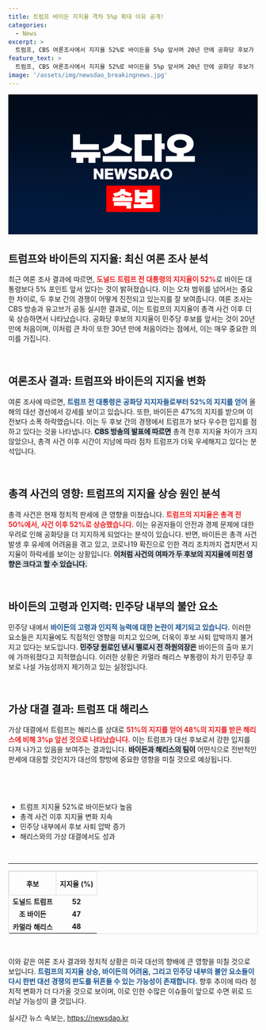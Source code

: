 ```yaml
---
title: 트럼프 바이든 지지율 격차 5%p 확대 이유 공개!
categories:
  - News
excerpt: >
  트럼프, CBS 여론조사에서 지지율 52%로 바이든을 5%p 앞서며 20년 만에 공화당 후보가 민주당을 격차를 벌렸다! 이 변화의 배경과 바이든의 위기론은? 클릭해 확인하세요!
feature_text: >
  트럼프, CBS 여론조사에서 지지율 52%로 바이든을 5%p 앞서며 20년 만에 공화당 후보가 민주당을 격차를 벌렸다! 이 변화의 배경과 바이든의 위기론은? 클릭해 확인하세요!
image: '/assets/img/newsdao_breakingnews.jpg'
---
```


<p><img src="/assets/img/newsdao_breakingnews.jpg" alt="bookingtag 속보" /></p>

<h2 data-ke-size="size26">트럼프와 바이든의 지지율: 최신 여론 조사 분석</h2>

<p data-ke-size="size16">최근 여론 조사 결과에 따르면, <b><span style="color: #ee2323;">도널드 트럼프 전 대통령의 지지율이 52%</span></b>로 바이든 대통령보다 5% 포인트 앞서 있다는 것이 밝혀졌습니다. 이는 오차 범위를 넘어서는 중요한 차이로, 두 후보 간의 경쟁이 어떻게 진전되고 있는지를 잘 보여줍니다. 여론 조사는 CBS 방송과 유고브가 공동 실시한 결과로, 이는 트럼프의 지지율이 총격 사건 이후 더욱 상승하면서 나타났습니다. 공화당 후보의 지지율이 민주당 후보를 앞서는 것이 20년 만에 처음이며, 이처럼 큰 차이 또한 30년 만에 처음이라는 점에서, 이는 매우 중요한 의미를 가집니다.</p>

<p data-ke-size="size16">&nbsp;</p>

<h2 data-ke-size="size26">여론조사 결과: 트럼프와 바이든의 지지율 변화</h2>

<p data-ke-size="size16">여론 조사에 따르면, <b><span style="color: #1a5490;">트럼프 전 대통령은 공화당 지지자들로부터 52%의 지지를 얻어</span></b> 올해의 대선 경선에서 강세를 보이고 있습니다. 또한, 바이든은 47%의 지지를 받으며 이전보다 소폭 하락했습니다. 이는 두 후보 간의 경쟁에서 트럼프가 보다 우수한 입지를 점하고 있다는 것을 나타냅니다. <b><span style="background-color: #21538527;">CBS 방송의 발표에 따르면</span></b> 총격 전후 지지율 차이가 크지 않았으나, 총격 사건 이후 시간이 지남에 따라 점차 트럼프가 더욱 우세해지고 있다는 분석입니다.</p>

<p data-ke-size="size16">&nbsp;</p>

<h2 data-ke-size="size26">총격 사건의 영향: 트럼프의 지지율 상승 원인 분석</h2>

<p data-ke-size="size16">총격 사건은 현재 정치적 판세에 큰 영향을 미쳤습니다. <b><span style="color: #ee2323;">트럼프의 지지율은 총격 전 50%에서, 사건 이후 52%로 상승했습니다.</span></b> 이는 유권자들이 안전과 경제 문제에 대한 우려로 인해 공화당을 더 지지하게 되었다는 분석이 있습니다. 반면, 바이든은 총격 사건 발생 후 유세에 어려움을 겪고 있고, 코로나19 확진으로 인한 격리 조치까지 겹치면서 지지율이 하락세를 보이는 상황입니다. <b><span style="background-color: #21538527;">이처럼 사건의 여파가 두 후보의 지지율에 미친 영향은 크다고 할 수 있습니다.</span></b></p>

<p data-ke-size="size16">&nbsp;</p>

<h2 data-ke-size="size26">바이든의 고령과 인지력: 민주당 내부의 불안 요소</h2>

<p data-ke-size="size16">민주당 내에서 <b><span style="color: #1a5490;">바이든의 고령과 인지적 능력에 대한 논란이 제기되고 있습니다.</span></b> 이러한 요소들은 지지율에도 직접적인 영향을 미치고 있으며, 더욱이 후보 사퇴 압박까지 불거지고 있다는 보도입니다. <b><span style="background-color: #21538527;">민주당 원로인 낸시 팰로시 전 하원의장은</span></b> 바이든의 출마 포기에 가까워졌다고 지적했습니다. 이러한 상황은 카멀라 해리스 부통령이 차기 민주당 후보로 나설 가능성까지 제기하고 있는 실정입니다.</p>

<p data-ke-size="size16">&nbsp;</p>

<h2 data-ke-size="size26">가상 대결 결과: 트럼프 대 해리스</h2>

<p data-ke-size="size16">가상 대결에서 트럼프는 해리스를 상대로 <b><span style="color: #ee2323;">51%의 지지를 얻어 48%의 지지를 받은 해리스에 비해 3%p 앞선 것으로 나타났습니다.</span></b> 이는 트럼프가 대선 후보로서 강한 입지를 다져 나가고 있음을 보여주는 결과입니다. <b><span style="background-color: #21538527;">바이든과 해리스의 팀이</span></b> 어떤식으로 전반적인 판세에 대응할 것인지가 대선의 향방에 중요한 영향을 미칠 것으로 예상됩니다.</p>

<p data-ke-size="size16">&nbsp;</p>

<p data-ke-size="size16">&nbsp;</p>

<ul>
<li>트럼프 지지율 52%로 바이든보다 높음</li>
<li>총격 사건 이후 지지율 변화 지속</li>
<li>민주당 내부에서 후보 사퇴 압박 증가</li>
<li>해리스와의 가상 대결에서도 성과</li>
</ul>

<p data-ke-size="size16">&nbsp;</p>

<hr>

<table style="width: 100%; border: 1px solid #ddd; border-collapse: collapse;">
<tr>
<th style="border: 1px solid #ddd; text-align: center; height: 40px;"><b>후보</b></th>
<th style="border: 1px solid #ddd; text-align: center; height: 40px;"><b>지지율 (%)</b></th>
</tr>
<tr>
<td style="text-align: center; height: 17px;"><b>도널드 트럼프</b></td>
<td style="text-align: center; height: 17px;"><b>52</b></td>
</tr>
<tr>
<td style="text-align: center; height: 17px;"><b>조 바이든</b></td>
<td style="text-align: center; height: 17px;"><b>47</b></td>
</tr>
<tr>
<td style="text-align: center; height: 17px;"><b>카멀라 해리스</b></td>
<td style="text-align: center; height: 17px;"><b>48</b></td>
</tr>
</table>

<p data-ke-size="size16">&nbsp;</p>

<p data-ke-size="size16">이와 같은 여론 조사 결과와 정치적 상황은 미국 대선의 향배에 큰 영향을 미칠 것으로 보입니다. <b><span style="color: #1a5490;">트럼프의 지지율 상승, 바이든의 어려움, 그리고 민주당 내부의 불안 요소들이 다시 한번 대선 경쟁의 판도를 뒤흔들 수 있는 가능성이 존재합니다.</span></b> 향후 추이에 따라 정치적 변화가 더 다가올 것으로 보이며, 이로 인한 수많은 이슈들이 앞으로 수면 위로 드러날 가능성이 클 것입니다.</p>
실시간 뉴스 속보는, <a href="https://newsdao.kr" rel="dofollow">https://newsdao.kr</a>


